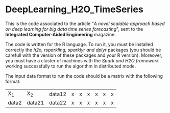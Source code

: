 # DeepLearning_H2O_TimeSeries
This is the code associated to the article "*A novel scalable approach based on deep learning for big data time series forecasting*", sent to the **Integrated Computer-Aided Engineering** magazine.

The code is written for the R language. To run it, you must be installed correctly the *h2o, rsparkling, sparklyr and dplyr* packages (you should be carefull with the version of these packages and your R version). Moreover, you must have a cluster of machines with the *Spark and H2O framework* working successfully to run the algorithm in distributed mode.

The input data format to run the code should be a matrix with the following format:

|               |               |         |       |           |          |          |          |          |
| ------------- | ------------- | -----  | -----  | -----    | -----     | -----     | -----     | -----     |
| X<sub>1</sub>         |  X<sub>2</sub>        | data12  |  x      | x         | x          | x          | x          | x          |
| data2         | data21        | data22  |   x     | x         | x          | x          | x          | x          |
